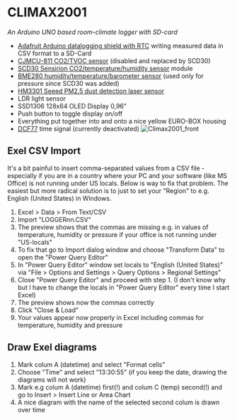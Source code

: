 # CLIMAX2001
*An Arduino UNO based room-climate logger with SD-card*

- [Adafruit Arduino datalogging shield with RTC](https://learn.adafruit.com/adafruit-data-logger-shield/overview) writing measured data in CSV format to a SD-Card
- [CJMCU-811 CO2/TVOC sensor](https://learn.adafruit.com/adafruit-ccs811-air-quality-sensor/arduino-wiring-test) (disabled and replaced by SCD30)
- [SCD30 Sensirion CO2/temperature/humidity sensor](https://www.sensirion.com/products/catalog/SCD30/) module
- [BME280 humidity/temperature/barometer sensor](https://learn.adafruit.com/adafruit-bme280-humidity-barometric-pressure-temperature-sensor-breakout/arduino-test) (used only for pressure since SCD30 was added)
- [HM3301 Seeed PM2.5 dust detection laser sensor](https://wiki.seeedstudio.com/Grove-Laser_PM2.5_Sensor-HM3301/)
- LDR light sensor
- SSD1306 128x64 OLED Display 0,96"
- Push button to toggle display on/off
- Everything put together into and onto a nice yellow EURO-BOX housing
- [DCF77](https://en.wikipedia.org/wiki/DCF77) time signal (currently deactivated) 
![Climax2001_front](https://user-images.githubusercontent.com/52123868/236780165-3b59ef0f-1c78-4aa1-a62c-2104123e7b28.JPG)

## Exel CSV Import
It's a bit painful to insert comma-separated values from a CSV file - especially if you are in a country where your PC and your software (like MS Office) is not running under US locals. 
Below is way to fix that problem. The easiest but more radical solution is to just to set your "Region" to e.g. English (United States) in Windows.
1. Excel > Data > From Text/CSV
2. Import "LOGGERnn.CSV"
3. The preview shows that the commas are missing e.g. in values of temperature, humidity or pressure if your office is not running under "US-locals"
4. To fix that go to Import dialog window and choose "Transform Data" to open the "Power Query Editor" 
5. In "Power Query Editor" window set locals to "English (United States)" via "File > Options and Settings > Query Options > Regional Settings"
6. Close "Power Query Editor" and proceed with step 1. (I don't know why but I have to change the locals in "Power Query Editor" every time I start Excel)
7. The preview shows now the commas correctly 
8. Click "Close & Load"
9. Your values appear now properly in Excel including commas for temperature, humidity and pressure

## Draw Exel diagrams
1. Mark colum A (datetime) and select "Format cells"
2. Choose "Time" and select "13:30:55" (if you keep the date, drawing the diagrams will not work)
3. Mark e.g colum A (datetime) first(!) and colum C (temp) second(!) and go to Insert > Insert Line or Area Chart
4. A nice diagram with the name of the selected second colum is drawn over time
